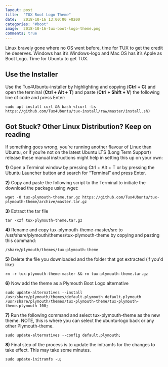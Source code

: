 ```yaml
---
layout: post
title:  "TUX Boot Logo Theme"
date:   2018-10-16 13:00:00 +0200
categories: "#boot"
image:  2018-10-16-tux-boot-logo-theme.png
comments: true
---
```

Linux bravely gone where no OS went before, time for TUX to get the credit he deserves. Windows has it’s Windows-logo and Mac OS has it’s Apple as Boot Logo. Time for Ubuntu to get TUX.

## Use the Installer
Use the Tux4Ubuntu-installer by highlighting and copying (__Ctrl + C__) and open the terminal (__Ctrl + Alt + T__) and paste (__Ctrl + Shift + V__) the following line of code and press Enter:

~~~~~
sudo apt install curl && bash <(curl -Ls https://github.com/Tux4Ubuntu/tux-install/raw/master/install.sh)
~~~~~

## Got Stuck? Other Linux Distribution? Keep on reading
If something goes wrong, you’re running another flavour of Linux than Ubuntu, or if you’re not on the latest Ubuntu LTS (Long Term Support) release these manual instructions might help in setting this up on your own:

__1)__ Open a Terminal window by pressing Ctrl + Alt + T or by pressing the Ubuntu Launcher button and search for “Terminal” and press Enter.

__2)__ Copy and paste the following script to the Terminal to initiate the download the package using wget:

~~~~
wget -O tux-plymouth-theme.tar.gz https://github.com/Tux4Ubuntu/tux-plymouth-theme/archive/master.tar.gz
~~~~

__3)__ Extract the tar file

~~~~
tar -xzf tux-plymouth-theme.tar.gz
~~~~

__4)__ Rename and copy tux-plymouth-theme-master/src to /usr/share/plymouth/themes/tux-plymouth-theme by copying and pasting this command:

~~~~
/share/plymouth/themes/tux-plymouth-theme
~~~~

__5)__ Delete the file you downloaded and the folder that got extracted (if you'd like)

~~~~
rm -r tux-plymouth-theme-master && rm tux-plymouth-theme.tar.gz
~~~~

__6)__ Now add the theme as a Plymouth Boot Logo alternative

~~~~
sudo update-alternatives --install /usr/share/plymouth/themes/default.plymouth default.plymouth /usr/share/plymouth/themes/tux-plymouth-theme/tux-plymouth-theme.plymouth 100;
~~~~

__7)__ Run the following command and select tux-plymouth-theme as the new theme. NOTE, this is where you can select the ubuntu-logo back or any other Plymouth-theme.

~~~~~
sudo update-alternatives --config default.plymouth;
~~~~~

__8)__ Final step of the process is to update the initramfs for the changes to take effect. This may take some minutes.

~~~~
sudo update-initramfs -u;
~~~~